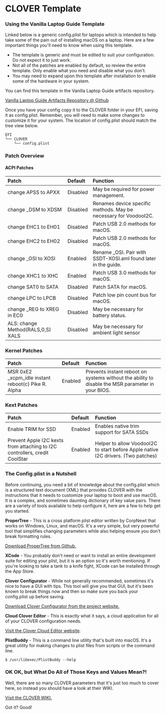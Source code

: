 # CLOVER Template

### Using the Vanilla Laptop Guide Template

Linked below is a generic config.plist for laptops which is intended to help take some of the pain out of installing macOS on a laptop.  Here are a few important things you'll need to know when using this template.

* The template is generic and must be edited to suit your configuration. Do not expect it to just work.
* Not all of the patches are enabled by default, so review the entire template. Only enable what you need and disable what you don't.
* You may need to expand upon this template after installation to enable some of the hardware in your system.

You can find this template in the Vanilla Laptop Guide artifacts repository.

[Vanilla Laptop Guide Artifacts Repository @ Github](https://github.com/fewtarius/laptop-guide-artifacts)

Once you have your config copy it to the CLOVER folder in your EFI, saving it as config.plist.  Remember, you will need to make some changes to customize it for your system.  The location of config.plist should match the tree view below.

```text
EFI
└── CLOVER
    └── config.plist
```

### Patch Overview

#### ACPI Patches

| Patch | Default | Function |
| :--- | :--- | :--- |
| change APSS to APXX | Disabled | May be required for power management. |
| change \_DSM to XDSM | Disabled | Renames device specific methods.  May be necessary for VoodooI2C. |
| change EHC1 to EH01 | Disabled | Patch USB 2.0 methods for macOS. |
| change EHC2 to EH02 | Disabled | Patch USB 2.0 methods for macOS. |
| change \_OSI to XOSI | Enabled | Rename \_OSI.  Pair with SSDT-XOSI.aml found later in the guide. |
| change XHC1 to XHC | Enabled | Patch USB 3.0 methods for macOS. |
| change SAT0 to SATA | Disabled | Patch SATA for macOS. |
| change LPC to LPCB | Disabled | Patch low pin count bus for macOS. |
| change \_REG to XREG in EC0 | Disabled | May be necessary for battery status. |
| ALS: change Method\(RALS,0,S\) XALS | Disabled | May be necessary for ambient light sensor |

### Kernel Patches

| Patch | Default | Function |
| :--- | :--- | :--- |
| MSR 0xE2 \_xcpm\_idle instant reboot\(c\) Pike R. Alpha | Enabled | Prevents instant reboot on systems without the ability to disable the MSR parameter in your BIOS. |

### Kext Patches

| Patch | Default | Function |
| :--- | :--- | :--- |
| Enable TRIM for SSD | Enabled | Enables native trim support for SATA SSDs |
| Prevent Apple I2C kexts from attaching to I2C controllers, credit CoolStar | Enabled | Helper to allow VoodooI2C to start before Apple native I2C drivers. \(Two patches\) |

### The Config.plist in a Nutshell

Before continuing, you need a bit of knowledge about the config.plist which is a structured text document \(XML\) that provides CLOVER with the instructions that it needs to customize your laptop to boot and use macOS.  It is a complex, and sometimes daunting dictionary of key value pairs.  There are a variety of tools available to help configure it, here are a few to help get you started.

**ProperTree** - This is a cross platform plist editor written by CorpNewt that works on Windows, Linux, and macOS.  It's a very simple, but very powerful tool that simplifies changing parameters while also helping ensure you don't break formatting rules.

[Download ProperTree from Github.](https://github.com/corpnewt/ProperTree)

**XCode** - You probably don't need or want to install an entire development suite for editing your plist, but it is an option so it's worth mentioning.  If you're looking to take a tank to a knife fight, XCode can be installed through the App Store.

**Clover Configurator** - While not generally recommended, sometimes it's nice to have a GUI with tips.  This tool will give you that GUI, but it's been known to break things now and then so make sure you back your config.plist up before saving.

[Download Clover Configurator from the project website.](https://mackie100projects.altervista.org/download-clover-configurator/)

**Cloud Clover Editor** - This is exactly what it says, a cloud application for all of your CLOVER configuration needs.

[Visit the Clover Cloud Editor website](https://cloudclovereditor.altervista.org/cce/index.php).

**PlistBuddy** - This is a command line utility that's built into macOS.   It's a great utility for making changes to plist files from scripts or the command line.

```text
$ /usr/libexec/PlistBuddy --help
```

### OK OK, but What Do All of Those Keys and Values Mean?!

Well, there are so many CLOVER parameters that it's just too much to cover here, so instead you should have a look at their WIKI.

[Visit the CLOVER WIKI.](https://sourceforge.net/p/cloverefiboot/wiki/Home/)

Got it?  Good!

